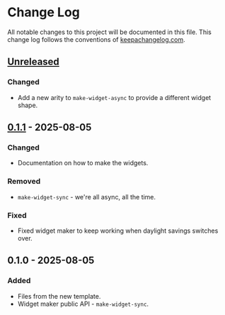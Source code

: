 # Change Log
All notable changes to this project will be documented in this file. This change log follows the conventions of [keepachangelog.com](http://keepachangelog.com/).

## [Unreleased]
### Changed
- Add a new arity to `make-widget-async` to provide a different widget shape.

## [0.1.1] - 2025-08-05
### Changed
- Documentation on how to make the widgets.

### Removed
- `make-widget-sync` - we're all async, all the time.

### Fixed
- Fixed widget maker to keep working when daylight savings switches over.

## 0.1.0 - 2025-08-05
### Added
- Files from the new template.
- Widget maker public API - `make-widget-sync`.

[Unreleased]: https://sourcehost.site/your-name/nexapay-api/compare/0.1.1...HEAD
[0.1.1]: https://sourcehost.site/your-name/nexapay-api/compare/0.1.0...0.1.1
